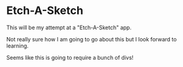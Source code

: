 # Etch-A-Sketch
This will be my attempt at a "Etch-A-Sketch" app.

Not really sure how I am going to go about this but I look forward to learning.

Seems like this is going to require a bunch of divs!